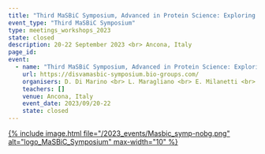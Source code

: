 ```yaml
---
title: "Third MaSBiC Symposium, Advanced in Protein Science: Exploring Structure, Function, and Beyond"
event_type: "Third MaSBiC Symposium"
type: meetings_workshops_2023
state: closed
description: 20-22 September 2023 <br> Ancona, Italy
page_id: 
event:
  - name: "Third MaSBiC Symposium, Advanced in Protein Science: Exploring Structure, Function, and Beyond"
    url: https://disvamasbic-symposium.bio-groups.com/
    organisers: D. Di Marino <br> L. Maragliano <br> E. Milanetti <br> D. Raimondo
    teachers: []
    venue: Ancona, Italy
    event_date: 2023/09/20-22
    state: closed
---
```




[{% include image.html file="/2023_events/Masbic_symp-nobg.png" alt="logo_MaSBiC_Symposium" max-width="10" %}](https://disvamasbic-symposium.bio-groups.com/)
